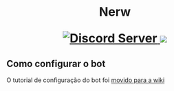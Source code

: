 <h1 align="center">
  Nerw
  
<p align="center">
  <a href="https://discord.gg/zHAFwpFtYz">
    <img src="https://discord.com/api/guilds/790744527450800139/widget.png?style=shield" alt="Discord Server">
  </a>
  <img src="https://img.shields.io/tokei/lines/github/cinderela-baiana/nerw?label=linhas%20de%20c%C3%B3digo">

## Como configurar o bot

O tutorial de configuração do bot foi [movido para a wiki](https://github.com/joao-0213/BotGamera/wiki/Configurar-o-bot)
